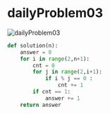 # dailyProblem03

![dailyProblem03](C:\Users\multicampus\TILimg\dailyProblem03.jpg)

```python
def solution(n):
    answer = 0
    for i in range(2,n+1):
        cnt = 0
        for j in range(2,i+1):
            if i % j == 0 :
                cnt += 1
        if cnt == 1:
            answer += 1
    return answer
```

